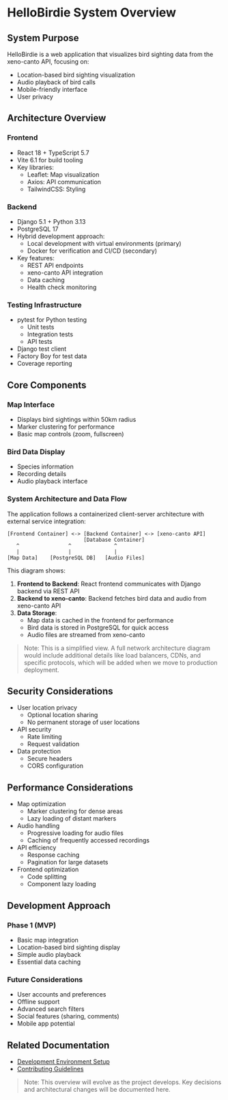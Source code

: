 # HelloBirdie System Overview

## System Purpose

HelloBirdie is a web application that visualizes bird sighting data from the xeno-canto API, focusing on:

- Location-based bird sighting visualization
- Audio playback of bird calls
- Mobile-friendly interface
- User privacy

## Architecture Overview

### Frontend

- React 18 + TypeScript 5.7
- Vite 6.1 for build tooling
- Key libraries:
  - Leaflet: Map visualization
  - Axios: API communication
  - TailwindCSS: Styling

### Backend

- Django 5.1 + Python 3.13
- PostgreSQL 17
- Hybrid development approach:
  - Local development with virtual environments (primary)
  - Docker for verification and CI/CD (secondary)
- Key features:
  - REST API endpoints
  - xeno-canto API integration
  - Data caching
  - Health check monitoring

### Testing Infrastructure

- pytest for Python testing
  - Unit tests
  - Integration tests
  - API tests
- Django test client
- Factory Boy for test data
- Coverage reporting

## Core Components

### Map Interface

- Displays bird sightings within 50km radius
- Marker clustering for performance
- Basic map controls (zoom, fullscreen)

### Bird Data Display

- Species information
- Recording details
- Audio playback interface

### System Architecture and Data Flow

The application follows a containerized client-server architecture with external service integration:

```
[Frontend Container] <-> [Backend Container] <-> [xeno-canto API]
                         [Database Container]
   ^                ^              ^
   |                |              |
[Map Data]    [PostgreSQL DB]   [Audio Files]
```

This diagram shows:

1. **Frontend to Backend**: React frontend communicates with Django backend via REST API
2. **Backend to xeno-canto**: Backend fetches bird data and audio from xeno-canto API
3. **Data Storage**:
   - Map data is cached in the frontend for performance
   - Bird data is stored in PostgreSQL for quick access
   - Audio files are streamed from xeno-canto

> Note: This is a simplified view. A full network architecture diagram would include additional details like load balancers, CDNs, and specific protocols, which will be added when we move to production deployment.

## Security Considerations

- User location privacy
  - Optional location sharing
  - No permanent storage of user locations
- API security
  - Rate limiting
  - Request validation
- Data protection
  - Secure headers
  - CORS configuration

## Performance Considerations

- Map optimization
  - Marker clustering for dense areas
  - Lazy loading of distant markers
- Audio handling
  - Progressive loading for audio files
  - Caching of frequently accessed recordings
- API efficiency
  - Response caching
  - Pagination for large datasets
- Frontend optimization
  - Code splitting
  - Component lazy loading

## Development Approach

### Phase 1 (MVP)

- Basic map integration
- Location-based bird sighting display
- Simple audio playback
- Essential data caching

### Future Considerations

- User accounts and preferences
- Offline support
- Advanced search filters
- Social features (sharing, comments)
- Mobile app potential

## Related Documentation

- [Development Environment Setup](/docs/backend/setup/guides/development-environment.md)
- [Contributing Guidelines](/CONTRIBUTING.md)

> Note: This overview will evolve as the project develops. Key decisions and architectural changes will be documented here.
